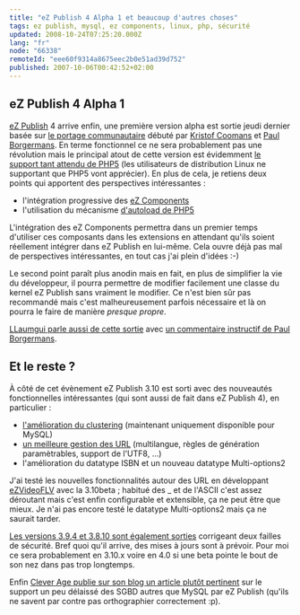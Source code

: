 ```yaml
---
title: "eZ Publish 4 Alpha 1 et beaucoup d'autres choses"
tags: ez publish, mysql, ez components, linux, php, sécurité
updated: 2008-10-24T07:25:20.000Z
lang: "fr"
node: "66338"
remoteId: "eee60f9314a8675eec2b0e51ad39d752"
published: 2007-10-06T00:42:52+02:00
---
```


## eZ Publish 4 Alpha 1


[eZ Publish](/tag/ez-publish) 4 arrive enfin, une première version alpha est sortie jeudi dernier basée sur [le portage communautaire](http://pubsvn.ez.no/nextgen/unstable/2007-03-21-php5/) débuté par [Kristof Coomans](http://blog.coomanskristof.be/) et [Paul Borgermans](http://walhalla.wordpress.com/). En terme fonctionnel ce ne sera probablement pas une révolution mais le principal atout de cette version est évidemment [le support tant attendu de PHP5](/post/ez-publish-et-php5) (les utilisateurs de distribution Linux ne supportant que PHP5 vont apprécier). En plus de cela, je retiens deux points qui apportent des perspectives intéressantes :

* l'intégration progressive des [eZ Components](/tag/ez-components)
* l'utilisation du mécanisme [d'autoload de PHP5](http://fr.php.net/autoload)


L'intégration des eZ Components permettra dans un premier temps d'utiliser ces composants dans les extensions en attendant qu'ils soient réellement intégrer dans eZ Publish en lui-même. Cela ouvre déjà pas mal de perspectives intéressantes, en tout cas j'ai plein d'idées :-)


Le second point paraît plus anodin mais en fait, en plus de simplifier la vie du développeur, il pourra permettre de modifier facilement une classe du kernel eZ Publish sans vraiment le modifier. Ce n'est bien sûr pas recommandé mais c'est malheureusement parfois nécessaire et là on pourra le faire de manière *presque propre*.


[LLaumgui parle aussi de cette sortie](http://www.llaumgui.com/post/eZ-publish-40-alpha-1-support-du-php5) avec [un commentaire instructif de Paul Borgermans](http://www.llaumgui.com/post/eZ-publish-40-alpha-1-support-du-php5#c4642).


## Et le reste ?


À côté de cet évènement eZ Publish 3.10 est sorti avec des nouveautés fonctionnelles intéressantes (qui sont aussi de fait dans eZ Publish 4), en particulier :

* [l'amélioration du clustering](http://pubsvn.ez.no/websvn/filedetails.php?repname=nextgen&amp;path=%2Frelease%2F3.10.0%2Fdoc%2Ffeatures%2F3.10%2Fcluster_enhancement.txt&amp;rev=0&amp;sc=1) (maintenant uniquement disponible pour MySQL)
* [un meilleure gestion des URL](http://pubsvn.ez.no/websvn/filedetails.php?repname=nextgen&amp;path=%2Frelease%2F3.10.0%2Fdoc%2Ffeatures%2F3.10%2Fmultilingual_support_for_urlalias.txt&amp;rev=0&amp;sc=1) (multilangue, règles de génération paramètrables, support de l'UTF8, ...)
* l'amélioration du datatype ISBN et un nouveau datatype Multi-options2

J'ai testé les nouvelles fonctionnalités autour des URL en développant [eZVideoFLV](/post/video-flv-datatype-extension) avec la 3.10beta ; habitué des _ et de l'ASCII c'est assez déroutant mais c'est enfin configurable et extensible, ça ne peut être que mieux. Je n'ai pas encore testé le datatype Multi-options2 mais ça ne saurait tarder.


[Les versions 3.9.4 et 3.8.10 sont également sorties](http://ez.no/developer/news/ez_publish_security_fixes_3_9_4_and_3_8_10) corrigeant deux failles de sécurité. Bref quoi qu'il arrive, des mises à jours sont à prévoir. Pour moi ce sera probablement en 3.10.x voire en 4.0 si une beta pointe le bout de son nez dans pas trop longtemps.


Enfin [Clever Age publie sur son blog un article plutôt pertinent](http://www.clever-age.com/veille/blog/ezpublish-et-mysql-un-couple-inseparable.html) sur le support un peu délaissé des SGBD autres que MySQL par eZ Publish (qu'ils ne savent par contre pas orthographier correctement :p).

